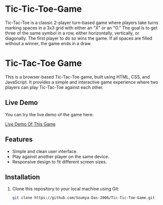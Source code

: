 # Tic-Tic-Toe-Game
Tic-Tac-Toe is a classic 2-player turn-based game where players take turns marking spaces in a 3x3 grid with either an "X" or an "O." The goal is to get three of the same symbol in a row, either horizontally, vertically, or diagonally. The first player to do so wins the game. If all spaces are filled without a winner, the game ends in a draw.
# Tic-Tac-Toe Game

This is a browser-based Tic-Tac-Toe game, built using HTML, CSS, and JavaScript. It provides a simple and interactive game experience where two players can play Tic-Tac-Toe against each other.

## Live Demo

You can try the live demo of the game here:

[Live Demo Of This Game](https://soumya-das-2006.github.io/Tic-Tic-Toe-Game/)

## Features

- Simple and clean user interface.
- Play against another player on the same device.
- Responsive design to fit different screen sizes.

## Installation

1. Clone this repository to your local machine using Git:

   ```bash
   git clone https://github.com/Soumya-Das-2006/Tic-Tic-Toe-Game.git
